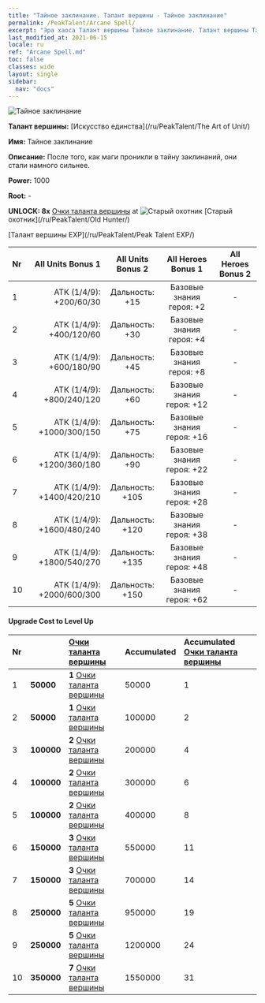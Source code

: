 ```yaml
---
title: "Тайное заклинание. Талант вершины - Тайное заклинание"
permalink: /PeakTalent/Arcane Spell/
excerpt: "Эра хаоса Талант вершины Тайное заклинание. Талант вершины Тайное заклинание. Тайное заклинание"
last_modified_at: 2021-06-15
locale: ru
ref: "Arcane Spell.md"
toc: false
classes: wide
layout: single
sidebar:
  nav: "docs"
---
```


  ![Тайное заклинание](/images/pt/talent_2011.png)

  **Талант вершины:** [Искусство единства](/ru/PeakTalent/The Art of Unit/)

  **Имя:** Тайное заклинание

  **Описание:** После того, как маги проникли в тайну заклинаний, они стали намного сильнее.

  **Power:** 1000

  **Root:** -

  **UNLOCK: 8x** [Очки таланта вершины](/ItemsRU/con_934/) at ![Старый охотник](/images/pt/talent_2010.png) [Старый охотник](/ru/PeakTalent/Old Hunter/)

  [Талант вершины EXP](/ru/PeakTalent/Peak Talent EXP/)

  | Nr | All Units Bonus 1 | All Units Bonus 2 | All Heroes Bonus 1 | All Heroes Bonus 2 |
  |:---|--------------:|:-------------:|:-------------:|:-------------:|
  | 1 | АТК (1/4/9): +200/60/30 | Дальность: +15 | Базовые знания героя: +2 | - |
  | 2 | АТК (1/4/9): +400/120/60 | Дальность: +30 | Базовые знания героя: +4 | - |
  | 3 | АТК (1/4/9): +600/180/90 | Дальность: +45 | Базовые знания героя: +8 | - |
  | 4 | АТК (1/4/9): +800/240/120 | Дальность: +60 | Базовые знания героя: +12 | - |
  | 5 | АТК (1/4/9): +1000/300/150 | Дальность: +75 | Базовые знания героя: +16 | - |
  | 6 | АТК (1/4/9): +1200/360/180 | Дальность: +90 | Базовые знания героя: +22 | - |
  | 7 | АТК (1/4/9): +1400/420/210 | Дальность: +105 | Базовые знания героя: +28 | - |
  | 8 | АТК (1/4/9): +1600/480/240 | Дальность: +120 | Базовые знания героя: +38 | - |
  | 9 | АТК (1/4/9): +1800/540/270 | Дальность: +135 | Базовые знания героя: +48 | - |
  | 10 | АТК (1/4/9): +2000/600/300 | Дальность: +150 | Базовые знания героя: +62 | - |


#### Upgrade Cost to Level Up

  | Nr | <i class="fas fa-coins"/> | [Очки таланта вершины](/ItemsRU/con_934/) | Accumulated <i class="fas fa-coins"/> | Accumulated [Очки таланта вершины](/ItemsRU/con_934/) |
  |:---|:--------------|:-------------|:-------------|:-------------|
  | 1 | **50000** | **1** [Очки таланта вершины](/ItemsRU/con_934/) | 50000 | 1 |
  | 2 | **50000** | **1** [Очки таланта вершины](/ItemsRU/con_934/) | 100000 | 2 |
  | 3 | **100000** | **2** [Очки таланта вершины](/ItemsRU/con_934/) | 200000 | 4 |
  | 4 | **100000** | **2** [Очки таланта вершины](/ItemsRU/con_934/) | 300000 | 6 |
  | 5 | **100000** | **2** [Очки таланта вершины](/ItemsRU/con_934/) | 400000 | 8 |
  | 6 | **150000** | **3** [Очки таланта вершины](/ItemsRU/con_934/) | 550000 | 11 |
  | 7 | **150000** | **3** [Очки таланта вершины](/ItemsRU/con_934/) | 700000 | 14 |
  | 8 | **250000** | **5** [Очки таланта вершины](/ItemsRU/con_934/) | 950000 | 19 |
  | 9 | **250000** | **5** [Очки таланта вершины](/ItemsRU/con_934/) | 1200000 | 24 |
  | 10 | **350000** | **7** [Очки таланта вершины](/ItemsRU/con_934/) | 1550000 | 31 |
